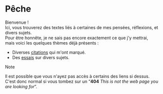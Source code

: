 # Pêche

Bienvenue !  
Ici, vous trouverez des textes liés à certaines de mes pensées, réflexions, et divers sujets.  
Pour être honnête, je ne sais pas encore exactement ce que j'y mettrai, mais voici les quelques thèmes déjà présents :

- Diverses [citations](https://github.com/peche-public/citations/blob/main/README.md) qui m'ont marqué.
- Des [essais](https://github.com/peche-public/essais/blob/main/README.md) sur divers sujets.


> [!NOTE]  
> Il est possible que vous n'ayez pas accès à certains des liens si dessus. C'est donc normal si vous tombez sur un “**404** *This is not the web page you are looking for*”.


<!--
Liens utils sur des commandes git:
- git add -i : https://git-scm.com/book/fr/v2/Utilitaires-Git-Indexation-interactive
- git commit --amend --no-edit : https://medium.com/@boris.alexandre.rose/git-ajouter-des-fichiers-au-dernier-commit-comment-faire-f52f555771cd#:~:text=Il%20suffit%20d'utiliser%20la,réaliser%20le%20git%20%2D%2Damend%20.
-->